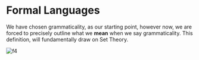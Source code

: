 # Formal Languages

We have chosen grammaticality, as our starting point, however now, we are forced to precisely outline what we **mean** when we say grammaticality. This definition, will fundamentally draw on Set Theory.

![f4]

[f4]: http://chart.apis.google.com/chart?cht=tx&chl=\huge{x|x\in\;\N\land\;x\geq10}